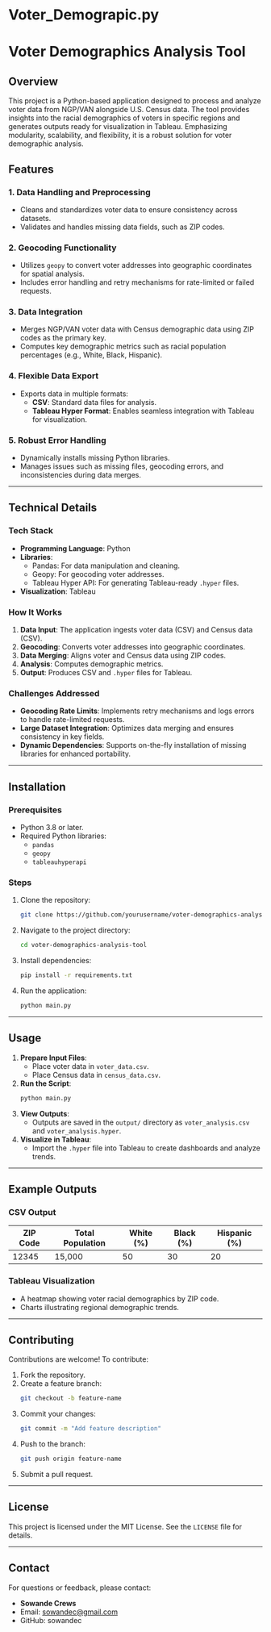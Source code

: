 # Voter_Demograpic.py
# Voter Demographics Analysis Tool

## Overview
This project is a Python-based application designed to process and analyze voter data from NGP/VAN alongside U.S. Census data. The tool provides insights into the racial demographics of voters in specific regions and generates outputs ready for visualization in Tableau. Emphasizing modularity, scalability, and flexibility, it is a robust solution for voter demographic analysis.

## Features

### 1. Data Handling and Preprocessing

- Cleans and standardizes voter data to ensure consistency across datasets.
- Validates and handles missing data fields, such as ZIP codes.

### 2. Geocoding Functionality

- Utilizes `geopy` to convert voter addresses into geographic coordinates for spatial analysis.
- Includes error handling and retry mechanisms for rate-limited or failed requests.

### 3. Data Integration

- Merges NGP/VAN voter data with Census demographic data using ZIP codes as the primary key.
- Computes key demographic metrics such as racial population percentages (e.g., White, Black, Hispanic).

### 4. Flexible Data Export

- Exports data in multiple formats:
  - **CSV**: Standard data files for analysis.
  - **Tableau Hyper Format**: Enables seamless integration with Tableau for visualization.

### 5. Robust Error Handling

- Dynamically installs missing Python libraries.
- Manages issues such as missing files, geocoding errors, and inconsistencies during data merges.

---

## Technical Details

### Tech Stack

- **Programming Language**: Python
- **Libraries**:
  - Pandas: For data manipulation and cleaning.
  - Geopy: For geocoding voter addresses.
  - Tableau Hyper API: For generating Tableau-ready `.hyper` files.
- **Visualization**: Tableau

### How It Works

1. **Data Input**: The application ingests voter data (CSV) and Census data (CSV).
2. **Geocoding**: Converts voter addresses into geographic coordinates.
3. **Data Merging**: Aligns voter and Census data using ZIP codes.
4. **Analysis**: Computes demographic metrics.
5. **Output**: Produces CSV and `.hyper` files for Tableau.

### Challenges Addressed

- **Geocoding Rate Limits**: Implements retry mechanisms and logs errors to handle rate-limited requests.
- **Large Dataset Integration**: Optimizes data merging and ensures consistency in key fields.
- **Dynamic Dependencies**: Supports on-the-fly installation of missing libraries for enhanced portability.

---

## Installation

### Prerequisites

- Python 3.8 or later.
- Required Python libraries:
  - `pandas`
  - `geopy`
  - `tableauhyperapi`

### Steps

1. Clone the repository:
   ```bash
   git clone https://github.com/yourusername/voter-demographics-analysis-tool.git
   ```
2. Navigate to the project directory:
   ```bash
   cd voter-demographics-analysis-tool
   ```
3. Install dependencies:
   ```bash
   pip install -r requirements.txt
   ```
4. Run the application:
   ```bash
   python main.py
   ```

---

## Usage

1. **Prepare Input Files**:
   - Place voter data in `voter_data.csv`.
   - Place Census data in `census_data.csv`.
2. **Run the Script**:
   ```bash
   python main.py
   ```
3. **View Outputs**:
   - Outputs are saved in the `output/` directory as `voter_analysis.csv` and `voter_analysis.hyper`.
4. **Visualize in Tableau**:
   - Import the `.hyper` file into Tableau to create dashboards and analyze trends.

---

## Example Outputs

### CSV Output

| ZIP Code | Total Population | White (%) | Black (%) | Hispanic (%) |
| -------- | ---------------- | --------- | --------- | ------------ |
| 12345    | 15,000           | 50        | 30        | 20           |

### Tableau Visualization

- A heatmap showing voter racial demographics by ZIP code.
- Charts illustrating regional demographic trends.

---

## Contributing

Contributions are welcome! To contribute:

1. Fork the repository.
2. Create a feature branch:
   ```bash
   git checkout -b feature-name
   ```
3. Commit your changes:
   ```bash
   git commit -m "Add feature description"
   ```
4. Push to the branch:
   ```bash
   git push origin feature-name
   ```
5. Submit a pull request.

---

## License

This project is licensed under the MIT License. See the `LICENSE` file for details.

---

## Contact

For questions or feedback, please contact:

- **Sowande Crews**
- Email: [sowandec@gmail.com](mailto\:sowandec@gmail.com)
- GitHub: sowandec



